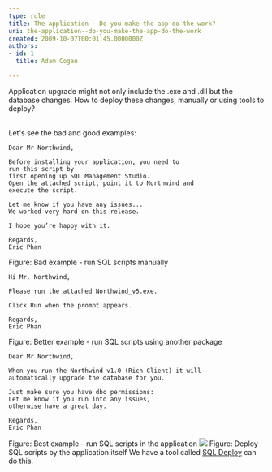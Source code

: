 ```yaml
---
type: rule
title: The application – Do you make the app do the work?
uri: the-application--do-you-make-the-app-do-the-work
created: 2009-10-07T00:01:45.0000000Z
authors:
- id: 1
  title: Adam Cogan

---
```


 Application upgrade might not only include the .exe and .dll but the database changes. How to deploy these changes, manually or using tools to deploy? 

<br>Let's see the bad and good examples: <br> 

```
Dear Mr Northwind, 

Before installing your application, you need to 
run this script by 
first opening up SQL Management Studio. 
Open the attached script, point it to Northwind and 
execute the script. 

Let me know if you have any issues... 
We worked very hard on this release. 

I hope you’re happy with it. 

Regards, 
Eric Phan
```

Figure: Bad example - run SQL scripts manually 

```
Hi Mr. Northwind, 

Please run the attached Northwind_v5.exe. 

Click Run when the prompt appears. 

Regards,
Eric Phan
```

Figure: Better example - run SQL scripts using another package 

```
Dear Mr Northwind, 

When you run the Northwind v1.0 (Rich Client) it will 
automatically upgrade the database for you. 

Just make sure you have dbo permissions: 
Let me know if you run into any issues, 
otherwise have a great day. 

Regards, 
Eric Phan
```

Figure: Best example - run SQL scripts in the application ![](/PublishingImages/UsingSQLDeployControl.png) Figure: Deploy SQL scripts by the application itself 
 We have a tool called [SQL Deploy](http&#58;//www.ssw.com.au/ssw/SQLDeploy) can do this.    
